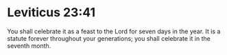 # Leviticus 23:41

You shall celebrate it as a feast to the Lord for seven days in the year. It is a statute forever throughout your generations; you shall celebrate it in the seventh month.

